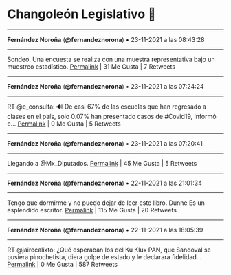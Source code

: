 # Changoleón Legislativo 🙈
*****
**Fernández Noroña** (**@fernandeznorona**) • 23-11-2021 a las 08:43:28
*****
Sondeo. Una encuesta se realiza con una muestra representativa bajo un muestreo estadístico.
[Permalink](https://twitter.com/fernandeznorona/status/1463186448971177989) | 31 Me Gusta | 7 Retweets
*****
**Fernández Noroña** (**@fernandeznorona**) • 23-11-2021 a las 07:24:24
*****
RT @e_consulta: 🔊 De casi 67% de las escuelas que han regresado a clases en el país, solo 0.07% han presentado casos de #Covid19, informó e…
[Permalink](https://twitter.com/fernandeznorona/status/1463166551037812738) | 0 Me Gusta | 5 Retweets
*****
**Fernández Noroña** (**@fernandeznorona**) • 23-11-2021 a las 07:20:41
*****
Llegando a @Mx_Diputados.
[Permalink](https://twitter.com/fernandeznorona/status/1463165613585666061) | 45 Me Gusta | 5 Retweets
*****
**Fernández Noroña** (**@fernandeznorona**) • 22-11-2021 a las 21:01:34
*****
Tengo que dormirme y no puedo dejar de leer este libro. Dunne Es un espléndido escritor.
[Permalink](https://twitter.com/fernandeznorona/status/1463009810018828289) | 115 Me Gusta | 20 Retweets
*****
**Fernández Noroña** (**@fernandeznorona**) • 22-11-2021 a las 18:05:39
*****
RT @jairocalixto: ¿Qué esperaban los del Ku Klux PAN, que Sandoval se pusiera pinochetista, diera golpe de estado y le declarara fidelidad…
[Permalink](https://twitter.com/fernandeznorona/status/1462965539987279879) | 0 Me Gusta | 587 Retweets